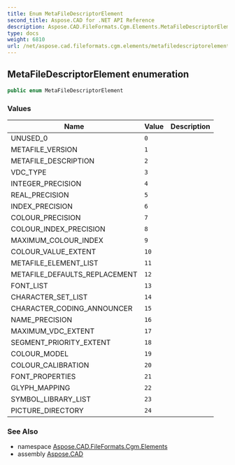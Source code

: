 ```yaml
---
title: Enum MetaFileDescriptorElement
second_title: Aspose.CAD for .NET API Reference
description: Aspose.CAD.FileFormats.Cgm.Elements.MetaFileDescriptorElement enum. 
type: docs
weight: 6810
url: /net/aspose.cad.fileformats.cgm.elements/metafiledescriptorelement/
---
```

## MetaFileDescriptorElement enumeration

```csharp
public enum MetaFileDescriptorElement
```

### Values

| Name | Value | Description |
| --- | --- | --- |
| UNUSED_0 | `0` |  |
| METAFILE_VERSION | `1` |  |
| METAFILE_DESCRIPTION | `2` |  |
| VDC_TYPE | `3` |  |
| INTEGER_PRECISION | `4` |  |
| REAL_PRECISION | `5` |  |
| INDEX_PRECISION | `6` |  |
| COLOUR_PRECISION | `7` |  |
| COLOUR_INDEX_PRECISION | `8` |  |
| MAXIMUM_COLOUR_INDEX | `9` |  |
| COLOUR_VALUE_EXTENT | `10` |  |
| METAFILE_ELEMENT_LIST | `11` |  |
| METAFILE_DEFAULTS_REPLACEMENT | `12` |  |
| FONT_LIST | `13` |  |
| CHARACTER_SET_LIST | `14` |  |
| CHARACTER_CODING_ANNOUNCER | `15` |  |
| NAME_PRECISION | `16` |  |
| MAXIMUM_VDC_EXTENT | `17` |  |
| SEGMENT_PRIORITY_EXTENT | `18` |  |
| COLOUR_MODEL | `19` |  |
| COLOUR_CALIBRATION | `20` |  |
| FONT_PROPERTIES | `21` |  |
| GLYPH_MAPPING | `22` |  |
| SYMBOL_LIBRARY_LIST | `23` |  |
| PICTURE_DIRECTORY | `24` |  |

### See Also

* namespace [Aspose.CAD.FileFormats.Cgm.Elements](../../aspose.cad.fileformats.cgm.elements/)
* assembly [Aspose.CAD](../../)


